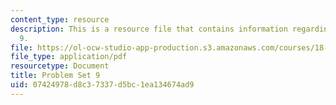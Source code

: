 ```yaml
---
content_type: resource
description: This is a resource file that contains information regarding problem set
  9.
file: https://ol-ocw-studio-app-production.s3.amazonaws.com/courses/18-05-introduction-to-probability-and-statistics-spring-2014/07424978d8c37337d5bc1ea134674ad9_MIT18_05S14_ps9.pdf
file_type: application/pdf
resourcetype: Document
title: Problem Set 9
uid: 07424978-d8c3-7337-d5bc-1ea134674ad9
---
```

